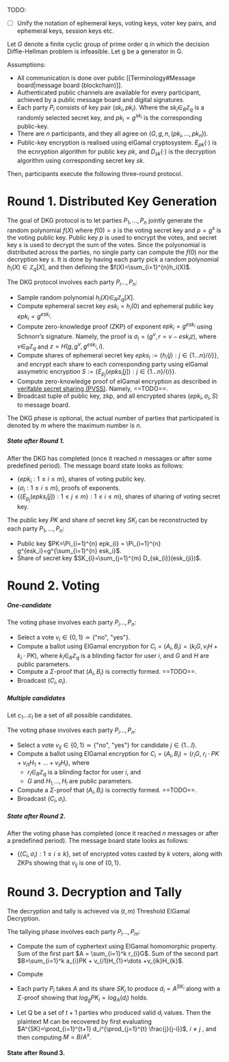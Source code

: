 TODO:
- [ ] Unify the notation of ephemeral keys, voting keys, voter key pairs, and ephemeral keys, session keys etc.

Let $G$ denote a finite cyclic group of prime order q in which the decision Diffie-Hellman problem is infeasible. Let g be a generator in G. 

Assumptions:
- All communication is done over public [[Terminology#Message board|message board (blockchain)]].
- Authenticated public channels are available for every participant, achieved by a public message board and digital signatures.
- Each party $P_i$ consists of key pair $(sk_i, pk_i)$. Where the $sk_{i} \in_{R} \mathbb{Z}_q$ is a randomly selected secret key, and $pk_{i} = g^{sk_i}$ is the corresponding public-key.
- There are $n$ participants, and they all agree on $(G,g,n,(pk_i,\dots,pk_n))$.
- Public-key encryption is realised using elGamal cryptosystem. $E_{pk}(\cdot)$ is the ecnryption algorithm for public key $pk$, and $D_{sk}(\cdot)$ is the decryption algorithm using corresponding secret key $sk$.



Then, participants execute the following three-round protocol.

# Round 1. Distributed Key Generation

The goal of DKG protocol is to let parties $P_1,\dots,P_n$ jointly generate the random polynomial $f(X)$ where $f(0)=s$ is the voting secret key and $p = g^s$ is the voting public key. Public key $p$ is used to encrypt the votes, and secret key $s$ is used to decrypt the sum of the votes. Since the polyonomial is distributed across the parties, no single party can compute the $f(0)$ nor the decryption key $s$. It is done by having each party pick a random polynomial $h_{i}(X) \in \mathbb{Z}_q[X]$, and then defining the $f(X)=\sum_{i=1}^{n}h_i(X)$.


The DKG protocol involves each party $P_{i}\dots,P_n$:
- Sample random polynomial $h_{i}(X) \in_R \mathbb{Z}_q[X]$.
- Compute ephemeral secret key $esk_{i}= h_i(0)$ and ephemeral public key $epk_{i} = g^{esk_i}$.
- Compute zero-knowledge proof (ZKP) of exponent $epk_{i} = g^{esk_i}$ using Schnorr’s signature. Namely, the proof is $\sigma_i = (g^{v}, r=v-esk_{i}z)$, where $v\in_{R} \mathbb{Z}_q$ and $z=H(g, g^{v}, g^{esk_{i}}, i)$.
- Compute shares of ephemeral secret key $epks_i := \{ h_{i}(j) : j \in \{1\dots n\}/\{i\}\}$, and encrypt each share to each corresponding party using elGamal assymetric encryption $S := \{E_{p_{j}}(epks_{i}[j]) : j \in \{1\dots n\}/\{i\}\}$.
- Compute zero-knowledge proof of elGamal encryption as described in [verifable secret sharing (PVSS)]( https://www.win.tue.nl/~berry/papers/crypto99.pdf). Namely, ==TODO==.
- Broadcast tuple of public key, zkp, and all encrypted shares $(epk_{i}, \sigma_i, S)$ to message board.

The DKG phase is optional, the actual number of parties that participated is denoted by $m$ where the maximum number is $n$.

##### State after Round 1.

After the DKG has completed (once it reached $n$ messages or after some predefined period). The message board state looks as follows:
- $\{epk_{i} : 1 \leq i \leq m\}$, shares of voting public key.
- $\{\sigma_{i} : 1 \leq i \leq m\}$, proofs of exponents.
- $\{\{E_{p_{j}}(epks_{i}[j]) : 1 \leq j \leq m\} : 1 \leq i \leq m \}$, shares of sharing of voting secret key.


The public key $PK$ and share of secret key $SK_i$ can be reconstructed by each party $P_1,\dots,P_n$:
- Public key $PK=\Pi_{i=1}^{n} epk_{i} = \Pi_{i=1}^{n} g^{esk_i}=g^{\sum_{i=1}^{n} esk_i}$.
- Share of secret key $SK_{i}=\sum_{j=1}^{m} D_{sk_{i}}(esk_{ji})$.

# Round 2. Voting

##### One-candidate

The voting phase involves each party $P_{i}\dots,P_n$:
- Select a vote $v_{i} \in \{0,1\} \simeq \{\textrm{"no", "yes"}\}$.
- Compute a ballot using ElGamal encryption for $C_i = (A_i, B_i)=(k_iG, v_{i} H + k_i \cdot PK)$, where $k_{i} \in_{R} \mathbb{Z}_q$ is a blinding factor for user $i$, and $G$ and $H$ are public parameters. 
- Compute a $\Sigma$-proof that $(A_i,B_i)$ is correctly formed. ==TODO==.
- Broadcast $(C_i,\sigma_i)$.

##### Multiple candidates

Let $c_{1} \dots c_{l}$ be a set of all possible candidates.

The voting phase involves each party $P_{i}\dots,P_n$:
- Select a vote $v_{ij} \in \{0,1\} \simeq \{\textrm{"no", "yes"}\}$ for candidate $j \in \{1 \dots l\}$.
- Compute a ballot using ElGamal encryption for $C_i = (A_i, B_i)=(r_iG,\ r_i \cdot PK + v_{i1} H_1 + \dots + v_{il} H_l)$, where
	- $r_{i} \in_{R} \mathbb{Z}_q$ is a blinding factor for user $i$, and 
	- $G$ and $H_{1,}\dots, H_{l}$ are public parameters. 
- Compute a $\Sigma$-proof that $(A_i,B_i)$ is correctly formed. ==TODO==.
- Broadcast $(C_i,\sigma_i)$.

##### State after Round 2.

After the voting phase has completed (once it reached $n$ messages or after a predefined period). The message board state looks as follows:
- $\{(C_{i}, \sigma_i) : 1 \leq i \leq k\}$, set of encrypted votes casted by $k$ voters, along with ZKPs showing that $v_{ij}$ is one of $\{0,1\}$.

# Round 3. Decryption and Tally

The decryption and tally is achieved via $(t,m)$ Threshold ElGamal Decryption. 

The tallying phase involves each party $P_{i} \dots, P_m$:

- Compute the sum of cyphertext using ElGamal homomorphic property. Sum of the first part $A = \sum_{i=1}^k r_{i}G$. Sum of the second part $B=\sum_{i=1}^k a_{i}PK + v_{i1}H_{1}+\dots +v_{ik}H_{k}$.
- Compute 

- Each party $P_i$ takes $A$ and its share $SK_i$ to produce $d_i=A^{SK_i}$ along with a $\Sigma$-proof showing that $log_{g}PK_{i}=log_{A}(d_i)$ holds.
- Let Q be a set of $t+1$ parties who produced valid $d_i$ values. Then the plaintext M can be recovered by first evaluating $A^{SK}=\prod_{i=1}^{t+1} d_i^{\prod_{j=1}^{t} \frac{j}{j-i}}$, $i\neq j$ , and then computing $M=B/A^{x}$. 

#### State after Round 3.

